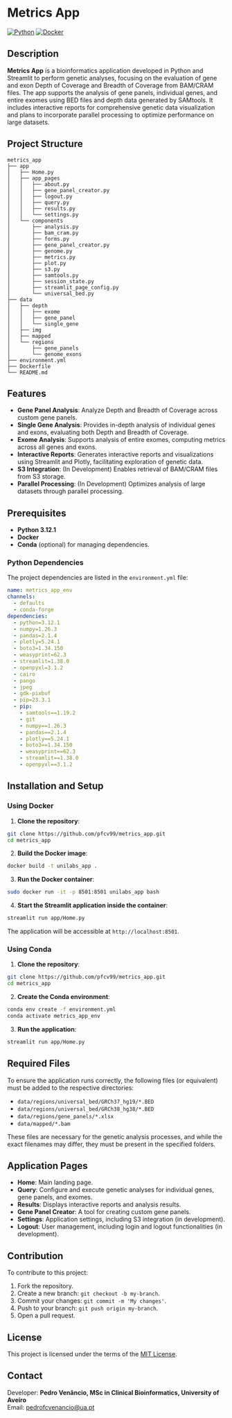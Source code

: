 # Metrics App

[![Python](https://img.shields.io/badge/python-3.12.1-blue.svg)](https://www.python.org/downloads/release/python-3121/)
[![Docker](https://img.shields.io/badge/docker-available-blue)](https://www.docker.com/)

## Description

**Metrics App** is a bioinformatics application developed in Python and Streamlit to perform genetic analyses, focusing on the evaluation of gene and exon Depth of Coverage and Breadth of Coverage from BAM/CRAM files. The app supports the analysis of gene panels, individual genes, and entire exomes using BED files and depth data generated by SAMtools. It includes interactive reports for comprehensive genetic data visualization and plans to incorporate parallel processing to optimize performance on large datasets.

## Project Structure

```
metrics_app
├── app
│   ├── Home.py
│   ├── app_pages
│   │   ├── about.py
│   │   ├── gene_panel_creator.py
│   │   ├── logout.py
│   │   ├── query.py
│   │   ├── results.py
│   │   └── settings.py
│   └── components
│       ├── analysis.py
│       ├── bam_cram.py
│       ├── forms.py
│       ├── gene_panel_creator.py
│       ├── genome.py
│       ├── metrics.py
│       ├── plot.py
│       ├── s3.py
│       ├── samtools.py
│       ├── session_state.py
│       ├── streamlit_page_config.py
│       └── universal_bed.py
├── data
│   ├── depth
│   │   ├── exome
│   │   ├── gene_panel
│   │   └── single_gene
│   ├── img
│   ├── mapped
│   └── regions
│       ├── gene_panels
│       └── genome_exons
├── environment.yml
├── Dockerfile
└── README.md
```

## Features

- **Gene Panel Analysis**: Analyze Depth and Breadth of Coverage across custom gene panels.
- **Single Gene Analysis**: Provides in-depth analysis of individual genes and exons, evaluating both Depth and Breadth of Coverage.
- **Exome Analysis**: Supports analysis of entire exomes, computing metrics across all genes and exons.
- **Interactive Reports**: Generates interactive reports and visualizations using Streamlit and Plotly, facilitating exploration of genetic data.
- **S3 Integration**: (In Development) Enables retrieval of BAM/CRAM files from S3 storage.
- **Parallel Processing**: (In Development) Optimizes analysis of large datasets through parallel processing.

## Prerequisites

- **Python 3.12.1**
- **Docker**
- **Conda** (optional) for managing dependencies.

### Python Dependencies

The project dependencies are listed in the `environment.yml` file:

```yaml
name: metrics_app_env
channels:
  - defaults
  - conda-forge
dependencies:
  - python=3.12.1
  - numpy=1.26.3
  - pandas=2.1.4
  - plotly=5.24.1
  - boto3=1.34.150
  - weasyprint=62.3
  - streamlit=1.38.0
  - openpyxl=3.1.2
  - cairo
  - pango
  - jpeg
  - gdk-pixbuf
  - pip=23.3.1
  - pip:
    - samtools==1.19.2
    - git
    - numpy==1.26.3
    - pandas==2.1.4
    - plotly==5.24.1
    - boto3==1.34.150
    - weasyprint==62.3
    - streamlit==1.38.0
    - openpyxl==3.1.2
```

## Installation and Setup

### Using Docker

1. **Clone the repository**:

```bash
git clone https://github.com/pfcv99/metrics_app.git
cd metrics_app
```

2. **Build the Docker image**:

```bash
docker build -t unilabs_app .
```

3. **Run the Docker container**:

```bash
sudo docker run -it -p 8501:8501 unilabs_app bash
```

4. **Start the Streamlit application inside the container**:

```bash
streamlit run app/Home.py
```

The application will be accessible at `http://localhost:8501`.

### Using Conda

1. **Clone the repository**:

```bash
git clone https://github.com/pfcv99/metrics_app.git
cd metrics_app
```

2. **Create the Conda environment**:

```bash
conda env create -f environment.yml
conda activate metrics_app_env
```

3. **Run the application**:

```bash
streamlit run app/Home.py
```

## Required Files

To ensure the application runs correctly, the following files (or equivalent) must be added to the respective directories:

- `data/regions/universal_bed/GRCh37_hg19/*.BED`
- `data/regions/universal_bed/GRCh38_hg38/*.BED`
- `data/regions/gene_panels/*.xlsx`
- `data/mapped/*.bam`

These files are necessary for the genetic analysis processes, and while the exact filenames may differ, they must be present in the specified folders.

## Application Pages

- **Home**: Main landing page.
- **Query**: Configure and execute genetic analyses for individual genes, gene panels, and exomes.
- **Results**: Displays interactive reports and analysis results.
- **Gene Panel Creator**: A tool for creating custom gene panels.
- **Settings**: Application settings, including S3 integration (in development).
- **Logout**: User management, including login and logout functionalities (in development).

## Contribution

To contribute to this project:

1. Fork the repository.
2. Create a new branch: `git checkout -b my-branch`.
3. Commit your changes: `git commit -m 'My changes'`.
4. Push to your branch: `git push origin my-branch`.
5. Open a pull request.

## License

This project is licensed under the terms of the [MIT License](LICENSE).

## Contact

Developer: **Pedro Venâncio, MSc in Clinical Bioinformatics, University of Aveiro**  
Email: [pedrofcvenancio@ua.pt](mailto:pedrofcvenancio@ua.pt)